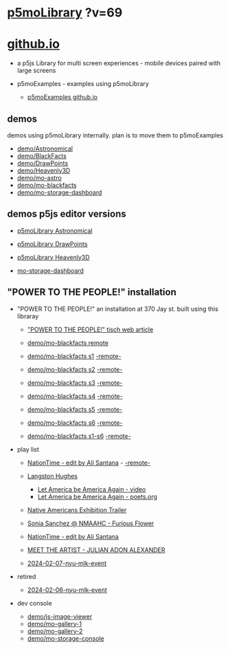# [p5moLibrary](https://github.com/molab-itp/p5moLibrary) ?v=69

# [github.io](https://molab-itp.github.io/p5moLibrary/src?v=69)

- a p5js Library for multi screen experiences - mobile devices paired with large screens

- p5moExamples - examples using p5moLibrary

  - [ p5moExamples github.io ](https://molab-itp.github.io/p5moExamples)

## demos

demos using p5moLibrary internally. plan is to move them to p5moExamples

- [demo/Astronomical](demo/Astronomical?v=69)
- [demo/BlackFacts](demo/BlackFacts?v=69)
- [demo/DrawPoints](demo/DrawPoints?v=69)
- [demo/Heavenly3D](demo/Heavenly3D?v=69)
- [demo/mo-astro](demo/mo-astro?v=69)
- [demo/mo-blackfacts](demo/mo-blackfacts?v=69)
- [demo/mo-storage-dashboard](demo/mo-storage-dashboard?v=69)

## demos p5js editor versions

- [p5moLibrary Astronomical](https://editor.p5js.org/jht9629-nyu/sketches/iIIAb8KIDr)

- [p5moLibrary DrawPoints](https://editor.p5js.org/jht9629-nyu/sketches/TQyVoswjQ)

- [p5moLibrary Heavenly3D](https://editor.p5js.org/jht9629-nyu/sketches/6VM5IMP4m)

- [mo-storage-dashboard](https://editor.p5js.org/jht9629-nyu/sketches/Osz28nOS9)

## "POWER TO THE PEOPLE!" installation

- "POWER TO THE PEOPLE!" an installation at 370 Jay st. built using this libraray

  - ["POWER TO THE PEOPLE!" tisch web article](https://tisch.nyu.edu/itp/news/spring-2024/community-facing-interactive-installations-on-the-ground-floor-o)

  - [demo/mo-blackfacts remote](demo/mo-blackfacts?v=69)
  - [demo/mo-blackfacts s1](demo/mo-blackfacts?v=69&group=s1&qrcode=mo-blackfacts-qrcode-1.png) [-remote-](demo/mo-blackfacts?v=69&group=s1)
  - [demo/mo-blackfacts s2](demo/mo-blackfacts?v=69&group=s2&qrcode=mo-blackfacts-qrcode-2.png) [-remote-](demo/mo-blackfacts?v=69&group=s2)
  - [demo/mo-blackfacts s3](demo/mo-blackfacts?v=69&group=s3&qrcode=mo-blackfacts-qrcode-3.png) [-remote-](demo/mo-blackfacts?v=69&group=s3)
  - [demo/mo-blackfacts s4](demo/mo-blackfacts?v=69&group=s4&qrcode=mo-blackfacts-qrcode-4.png) [-remote-](demo/mo-blackfacts?v=69&group=s4)
  - [demo/mo-blackfacts s5](demo/mo-blackfacts?v=69&group=s5&qrcode=mo-blackfacts-qrcode-5.png) [-remote-](demo/mo-blackfacts?v=69&group=s5)
  - [demo/mo-blackfacts s6](demo/mo-blackfacts?v=69&group=s6&qrcode=mo-blackfacts-qrcode-6.png) [-remote-](demo/mo-blackfacts?v=69&group=s6)
  - [demo/mo-blackfacts s1-s6](demo/mo-blackfacts?v=69&group=s1,s2,s3,s4,s5,s6&qrcode=mo-blackfacts-qrcode-1-6.png) [-remote-](demo/mo-blackfacts?v=69&group=s1,s2,s3,s4,s5,s6)

- play list

  - [NationTime - edit by Ali Santana](demo/mo-videoplayer/?playlist=-UtKxghWlvY&title=NationTime%20-%20ELUCID%20-%20BETAMAX&qrcode=NationTime.png) - [-remote-](demo/mo-videoplayer/?playlist=-UtKxghWlvY&title=NationTime%20-%20ELUCID%20-%20BETAMAX)

  - [Langston Hughes ](demo/BlackFacts?playlist=XzI3huqpCi4)

    - [Let America be America Again - video](demo/mo-blackfacts?playlist=CFNM8GB_Yp0&title=%E2%98%85)
    - [Let America be America Again - poets.org](https://poets.org/poem/let-america-be-america-again)

  - [Native Americans Exhibition Trailer](demo/BlackFacts?playlist=hpjNGTYvpxw)

  - [Sonia Sanchez @ NMAAHC - Furious Flower](demo/mo-blackfacts?playlist=FNLp8e-cfgk&title=Sonia%20Sanchez)

  - [NationTime - edit by Ali Santana](demo/mo-videoplayer?playlist=-UtKxghWlvY&title=NationTime%20-%20ELUCID%20-%20BETAMAX&qrcode=NationTime.png)

  - [MEET THE ARTIST - JULIAN ADON ALEXANDER](demo/mo-blackfacts?playlist=wk0La_2igws&title=MEET%20THE%20ARTIST%20-%20JULIAN%20ADON%20ALEXANDE%20-%20What%20it%20is&qrcode=JULIAN.png)

  - [2024-02-07-nyu-mlk-event](demo/mo-blackfacts?playlist=lG758MniLYg&qrcode=annoucement-01.png&title=2024-02-07-nyu-mlk-event)

- retired

  - [2024-02-06-nyu-mlk-event](demo/mo-blackfacts?playlist=zbRz5xTaLYI&qrcode=annoucement-01.png&title=2024-02-06-nyu-mlk-event)
  <!-- - [Weapons of White Destruction - TJ](demo/mo-blackfacts?playlist=ob8YQPGJiHY&title=Weapons%20of%20White%20Destruction%20-%20TJ&&qrcode=TJ.png) -->

- dev console

  - [demo/js-image-viewer](demo/js-image-viewer?v=69)
  - [demo/mo-gallery-1](demo/mo-gallery-1?v=69)
  - [demo/mo-gallery-2](demo/mo-gallery-2?v=69)
  - [demo/mo-storage-console](demo/mo-storage-console?v=69)

<!--

- retired
  - [demo/mo-astro-host-0](demo/mo-astro-host-0?v=69)
  - [demo/mo-astro-host-1](demo/mo-astro-host-1?v=69)
  - [demo/mo-astro-remote-0](demo/mo-astro-remote-0?v=69)
  - [demo/mo-astro-remote-1](demo/mo-astro-remote-1?v=69)

  - [demo/mo-blackfacts-host](demo/mo-blackfacts-host?v=69)
  - [demo/mo-blackfacts-remote](demo/mo-blackfacts-remote?v=69)

# https://www.youtube.com/watch?v=hpjNGTYvpxw
# The Land Carries Our Ancestors: Contemporary Art by Native Americans Exhibition Trailer

 -->
